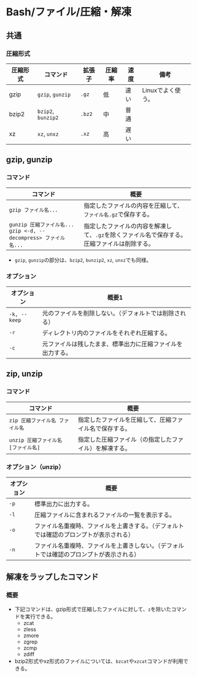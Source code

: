 # Bash/ファイル/圧縮・解凍

## 共通

### 圧縮形式

| 圧縮形式 | コマンド           | 拡張子 | 圧縮率 | 速度 | 備考              |
| -------- | ------------------ | ------ | ------ | ---- | ----------------- |
| gzip     | `gzip`, `gunzip`   | `.gz`  | 低     | 速い | Linuxでよく使う。 |
| bzip2    | `bzip2`, `bunzip2` | `.bz2` | 中     | 普通 |                   |
| xz       | `xz`, `unxz`       | `.xz`  | 高     | 遅い |                   |

## gzip, gunzip

### コマンド

| コマンド                                                     | 概要                                                         |
| ------------------------------------------------------------ | ------------------------------------------------------------ |
| `gzip ファイル名...`                                         | 指定したファイルの内容を圧縮して、`ファイル名.gz`で保存する。 |
| `gunzip 圧縮ファイル名...`<br />`gzip <-d, --decompress> ファイル名...` | 指定したファイルの内容を解凍して、`.gz`を除くファイル名で保存する。<br />圧縮ファイルは削除する。 |

- `gzip`, `gunzip`の部分は、`bzip2`, `bunzip2`, `xz`, `unxz`でも同様。

### オプション

| オプション   | 概要1                                                      |
| ------------ | ---------------------------------------------------------- |
| `-k, --keep` | 元のファイルを削除しない。（デフォルトでは削除される）     |
| `-r`         | ディレクトリ内のファイルをそれぞれ圧縮する。               |
| `-c`         | 元ファイルは残したまま、標準出力に圧縮ファイルを出力する。 |

## zip, unzip

### コマンド

| コマンド                            | 概要                                                   |
| ----------------------------------- | ------------------------------------------------------ |
| `zip 圧縮ファイル名 ファイル名`     | 指定したファイルを圧縮して、圧縮ファイル名で保存する。 |
| `unzip 圧縮ファイル名 [ファイル名]` | 指定した圧縮ファイル（の指定したファイル）を解凍する。 |

### オプション（unzip）

| オプション | 概要                                          |
| ---------- |---------------------------------------------|
| `-p`       | 標準出力に出力する。                                  |
| `-l`       | 圧縮ファイルに含まれるファイルの一覧を表示する。                    |
| `-o`       | ファイル名重複時、ファイルを上書きする。（デフォルトでは確認のプロンプトが表示される） |
| `-n`       | ファイル名重複時、ファイルを上書きしない。（デフォルトでは確認のプロンプトが表示される）   |

## 解凍をラップしたコマンド

### 概要

- 下記コマンドは、gzip形式で圧縮したファイルに対して、`z`を除いたコマンドを実行できる。
  - zcat
  - zless
  - zmore
  - zgrep
  - zcmp
  - zdiff
- bzip2形式やxz形式のファイルについては、`bzcat`や`xzcat`コマンドが利用できる。
